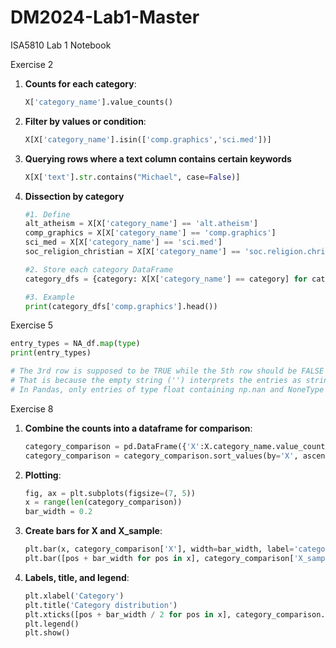 # DM2024-Lab1-Master

ISA5810 Lab 1 Notebook

Exercise 2
1. **Counts for each category**:
   ```python
   X['category_name'].value_counts()

2. **Filter by values or condition**:
   ```python
   X[X['category_name'].isin(['comp.graphics','sci.med'])]

3. **Querying rows where a text column contains certain keywords**
   ```python
   X[X['text'].str.contains("Michael", case=False)]

4. **Dissection by category**
   ```python
   #1. Define
   alt_atheism = X[X['category_name'] == 'alt.atheism']
   comp_graphics = X[X['category_name'] == 'comp.graphics']
   sci_med = X[X['category_name'] == 'sci.med']
   soc_religion_christian = X[X['category_name'] == 'soc.religion.christian']

   #2. Store each category DataFrame
   category_dfs = {category: X[X['category_name'] == category] for category in X['category_name'].unique()}

   #3. Example
   print(category_dfs['comp.graphics'].head())

Exercise 5
   ```python
   entry_types = NA_df.map(type)
   print(entry_types)

   # The 3rd row is supposed to be TRUE while the 5th row should be FALSE
   # That is because the empty string ('') interprets the entries as string and NoneType respectively.
   # In Pandas, only entries of type float containing np.nan and NoneType (i.e., None) are interpreted as missing values.
```

Exercise 8
1. **Combine the counts into a dataframe for comparison**:
   ```python
   category_comparison = pd.DataFrame({'X':X.category_name.value_counts(), 'X_sample': X_sample.category_name.value_counts()}).fillna(0)
   category_comparison = category_comparison.sort_values(by='X', ascending=False)

2. **Plotting**:
   ```python
   fig, ax = plt.subplots(figsize=(7, 5))
   x = range(len(category_comparison))
   bar_width = 0.2

3. **Create bars for X and X_sample**:
   ```python
   plt.bar(x, category_comparison['X'], width=bar_width, label='category_name')
   plt.bar([pos + bar_width for pos in x], category_comparison['X_sample'], width=bar_width, label='category_name')

4. **Labels, title, and legend**:
   ```python
   plt.xlabel('Category')
   plt.title('Category distribution')
   plt.xticks([pos + bar_width / 2 for pos in x], category_comparison.index)
   plt.legend()
   plt.show()
